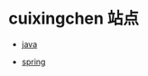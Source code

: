 # cuixingchen 站点

- [java](https://cuixingchen.github.io/java/java.md "java相关")

- [spring](https://cuixingchen.github.io/spring/spring.md "spring相关")
